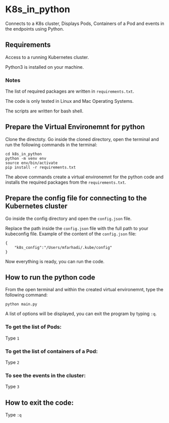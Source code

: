 # K8s_in_python
Connects to a K8s cluster, Displays Pods, Containers of a Pod and events in the endpoints using Python.
## Requirements
Access to a running Kubernetes cluster.

Python3 is installed on your machine.

### Notes
The list of required packages are written in `requirements.txt`.

The code is only tested in Linux and Mac Operating Systems.

The scripts are written for bash shell.

## Prepare the Virtual Environemnt for python

Clone the directoty.
Go inside the cloned directory, open the terminal and run the following commands in the terminal:
```
cd k8s_in_python
python -m venv env
source env/bin/activate
pip install -r requirements.txt
```
The above commands create a virtual environemnt for the python code and installs the required packages from the `requirements.txt`.

## Prepare the config file for connecting to the Kubernetes cluster
Go inside the config directory and open the `config.json` file.

Replace the path inside the `config.json` file with the full path to your kubeconfig file.
Example of the content of the `config.json` file:
```
{
    "k8s_config":"/Users/mfarhadi/.kube/config"
}
```
Now everything is ready, you can run the code.

## How to run the python code

From the open terminal and within the created virtual environemnt, type the following command:
```
python main.py
```
A list of options will be displayed, you can exit the program by typing `:q`.
### To get the list of Pods:
Type `1`
### To get the list of containers of a Pod:
Type `2`
### To see the events in the cluster:
Type `3`

## How to exit the code:
Type `:q`
